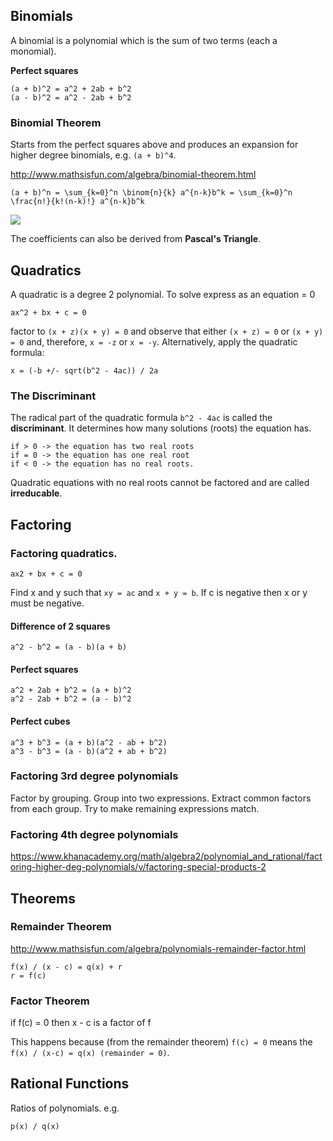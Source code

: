 Binomials
-----

A binomial is a polynomial which is the sum of two terms (each a monomial).

**Perfect squares**

    (a + b)^2 = a^2 + 2ab + b^2
    (a - b)^2 = a^2 - 2ab + b^2

### Binomial Theorem

Starts from the perfect squares above and produces an expansion for higher degree binomials, e.g. `(a + b)^4`.

http://www.mathsisfun.com/algebra/binomial-theorem.html

    (a + b)^n = \sum_{k=0}^n \binom{n}{k} a^{n-k}b^k = \sum_{k=0}^n \frac{n!}{k!(n-k)!} a^{n-k}b^k

<img src="img/binomialtheorem.gif"/>

The coefficients can also be derived from **Pascal's Triangle**.

Quadratics
----

A quadratic is a degree 2 polynomial. To solve express as an equation = 0

    ax^2 + bx + c = 0

factor to `(x + z)(x + y) = 0` and observe that either `(x + z) = 0` or `(x + y) = 0` and, therefore, `x = -z` or `x = -y`. Alternatively, apply the quadratic formula:

    x = (-b +/- sqrt(b^2 - 4ac)) / 2a

### The Discriminant

The radical part of the quadratic formula `b^2 - 4ac` is called the **discriminant**. It determines how many solutions (roots) the equation has.

    if > 0 -> the equation has two real roots
    if = 0 -> the equation has one real root
    if < 0 -> the equation has no real roots.

Quadratic equations with no real roots cannot be factored and are called **irreducable**.

<script>
Q>>> How many roots does the following equation have? $$ x^2 + x + 2 $$ <<<
A>>> $$ b^2 - 4ac = 1 - 4*2 = -7 $$ since $$ -7 < 0 $$ therefore the equation has no real roots. <<<

Q>>> How many roots does the following equation have? $$ 5x^2 + 3x - 3 $$ <<<
A>>> $$ b^2 - 4ac = 9 - 4 * 5 * -3 = 69 $$ and $$ 69 > 0 $$ therefore the equation has 2 real roots. <<<
Q>>> What is the maximum number of turning points that the polynomial $$ f(x) = 3x^4 - 2x^5 + 19 $$ could have? <<<
A>>> The degree of the polynomial minus 1 = `5-1 = 4`  <<<
</script>

Factoring
----

### Factoring quadratics.

    ax2 + bx + c = 0

Find x and y such that `xy = ac` and `x + y = b`. If c is negative then x or y must be negative.

#### Difference of 2 squares

    a^2 - b^2 = (a - b)(a + b)

<script>
Q>>> $$ a^2 - b^2 = ? $$ <<<
A>>> $$ a^2 - b^2 = (a - b)(a + b) $$ <<<
</script>

#### Perfect squares

    a^2 + 2ab + b^2 = (a + b)^2
    a^2 - 2ab + b^2 = (a - b)^2

<script>
Q>>> $$ (a + b)^2 = ? $$ <<<
A>>> $$ (a + b)^2 = a^2 + 2ab + b^2 $$ <<<
Q>>> $$ (a - b)^2 = ? $$ <<<
A>>> $$ (a - b)^2 = a^2 - 2ab + b^2 $$ <<<
</script>

#### Perfect cubes

    a^3 + b^3 = (a + b)(a^2 - ab + b^2)
    a^3 - b^3 = (a - b)(a^2 + ab + b^2)

<script>
Q>>> $$ a^3 + b^3 = ? $$ <<<
A>>> $$ a^3 + b^3 = (a + b)(a^2 - ab + b^2) $$ <<<
Q>>> $$ a^3 - b^3 = ? $$ <<<
A>>> $$ a^3 - b^3 = (a - b)(a^2 + ab + b^2) $$ <<<
</script>

### Factoring 3rd degree polynomials

Factor by grouping. Group into two expressions. Extract common factors from each group. Try to make remaining expressions match.

### Factoring 4th degree polynomials

https://www.khanacademy.org/math/algebra2/polynomial_and_rational/factoring-higher-deg-polynomials/v/factoring-special-products-2

Theorems
------

### Remainder Theorem

http://www.mathsisfun.com/algebra/polynomials-remainder-factor.html

    f(x) / (x - c) = q(x) + r
    r = f(c)

### Factor Theorem

   if f(c) = 0 then x - c is a factor of f

This happens because (from the remainder theorem) `f(c) = 0` means the `f(x) / (x-c) = q(x) (remainder = 0)`.

Rational Functions
----

Ratios of polynomials. e.g.

    p(x) / q(x)
